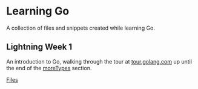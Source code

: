 # Learning Go

A collection of files and snippets created while learning Go.

## Lightning Week 1
An introduction to Go, walking through the tour at [tour.golang.com](tour.golang.com ) up until the end of the [moreTypes](https://tour.golang.org/moretypes/1) section.

[Files](/lightning-week1)
